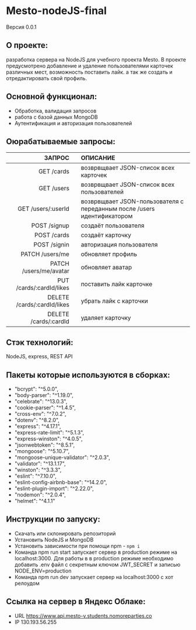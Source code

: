 # Mesto-nodeJS-final
Версия 0.0.1

## О проекте:
разработка сервера на NodeJS для учебного проекта Mesto.
В проекте предусмотрено добавление и удаление пользователями карточек различных мест, возможность поставить лайк. а так же создать и отредактировать свой профиль.


## Основной функционал:
- Обработка, валидация запросов
- работа с базой данных MongoDB
- Аутентификация и авторизация пользователей

## Оюрабатываемые запросы:
|ЗАПРОС|                        |ОПИСАНИЕ|
|----:|:----:|:----------|
|GET /cards|	                  |возврвщвает JSON-список всех карточек|
|GET /users|	                  |возврвщвает JSON-список всех пользователей|
|GET /users/:userId|	          |возврвщвает JSON-пользователя с переданным после /users идентификатором| 
|POST /signup|                  |создаёт пользователя|
|POST /cards|                   |создаёт карточку|
|POST /signin|                  |авторизация пользователя|
|PATCH /users/me|               |обновляет профиль|
|PATCH /users/me/avatar|        |обновляет аватар|
|PUT /cards/:cardId/likes|      |поставить лайк карточке|
|DELETE /cards/:cardId/likes|   |убрать лайк с карточки| 
|DELETE /cards/:cardId|         |удаляет карточку| 

## Стэк технологий:
NodeJS, express, REST API

## Пакеты которые используются в сборках:

  - "bcrypt": "^5.0.0",
  - "body-parser": "^1.19.0",
  - "celebrate": "^13.0.3",
  - "cookie-parser": "^1.4.5",
  - "cross-env": "^7.0.2",
  - "dotenv": "^8.2.0",
  - "express": "^4.17.1",
  - "express-rate-limit": "^5.1.3",
  - "express-winston": "^4.0.5",
  - "jsonwebtoken": "^8.5.1",
  - "mongoose": "^5.10.7",
  - "mongoose-unique-validator": "^2.0.3",
  - "validator": "^13.1.17",
  - "winston": "^3.3.3",
  - "eslint": "^7.10.0",
  - "eslint-config-airbnb-base": "^14.2.0",
  - "eslint-plugin-import": "^2.22.0",
  - "nodemon": "^2.0.4",
  - "helmet": "^4.1.1"

## Инструкции по запуску:
- Скачать или склонировать репозиторий
- Установить NodeJS и MongoDB
- Установить зависимости при помощи npm - `npm i`
- Команда npm run start запускает сервер в production режиме на localhost:3000. 
Для работы в в production режиме необходимо добавить .env файл с секретным ключом JWT_SECRET и записью NODE_ENV=production
- Команда npm run dev запускает сервер на localhost:3000 с хот релоудом

## Ссылка на сервер в Яндекс Облаке:
- URL
https://www.api.mesto-v.students.nomoreparties.co
- IP
130.193.56.255
